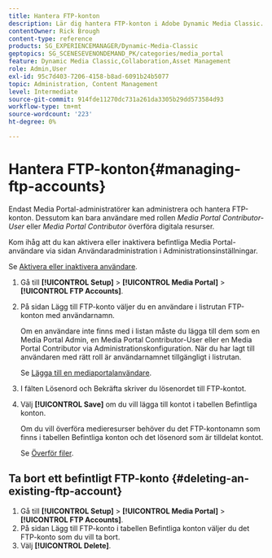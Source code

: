```yaml
---
title: Hantera FTP-konton
description: Lär dig hantera FTP-konton i Adobe Dynamic Media Classic.
contentOwner: Rick Brough
content-type: reference
products: SG_EXPERIENCEMANAGER/Dynamic-Media-Classic
geptopics: SG_SCENESEVENONDEMAND_PK/categories/media_portal
feature: Dynamic Media Classic,Collaboration,Asset Management
role: Admin,User
exl-id: 95c7d403-7206-4158-b8ad-6091b24b5077
topic: Administration, Content Management
level: Intermediate
source-git-commit: 914fde11270dc731a261da3305b29dd573584d93
workflow-type: tm+mt
source-wordcount: '223'
ht-degree: 0%

---
```


# Hantera FTP-konton{#managing-ftp-accounts}

Endast Media Portal-administratörer kan administrera och hantera FTP-konton. Dessutom kan bara användare med rollen *Media Portal Contributor-User* eller *Media Portal Contributor* överföra digitala resurser.

Kom ihåg att du kan aktivera eller inaktivera befintliga Media Portal-användare via sidan Användaradministration i Administrationsinställningar.

Se [Aktivera eller inaktivera användare](administration-setup.md#activating_or_deactivating_users).

1. Gå till **[!UICONTROL Setup]** > **[!UICONTROL Media Portal]** > **[!UICONTROL FTP Accounts]**.
1. På sidan Lägg till FTP-konto väljer du en användare i listrutan FTP-konton med användarnamn.

   Om en användare inte finns med i listan måste du lägga till dem som en Media Portal Admin, en Media Portal Contributor-User eller en Media Portal Contributor via Administrationskonfiguration. När du har lagt till användaren med rätt roll är användarnamnet tillgängligt i listrutan.

   Se [Lägga till en mediaportalanvändare](adding-media-portal-users.md#adding_a_media_portal_user).

1. I fälten Lösenord och Bekräfta skriver du lösenordet till FTP-kontot.
1. Välj **[!UICONTROL Save]** om du vill lägga till kontot i tabellen Befintliga konton.

   Om du vill överföra medieresurser behöver du det FTP-kontonamn som finns i tabellen Befintliga konton och det lösenord som är tilldelat kontot.

   Se [Överför filer](uploading-files.md#uploading_files).

## Ta bort ett befintligt FTP-konto {#deleting-an-existing-ftp-account}

1. Gå till **[!UICONTROL Setup]** > **[!UICONTROL Media Portal]** > **[!UICONTROL FTP Accounts]**.
1. På sidan Lägg till FTP-konto i tabellen Befintliga konton väljer du det FTP-konto som du vill ta bort.
1. Välj **[!UICONTROL Delete]**.
